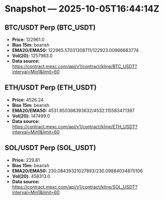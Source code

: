 # Snapshot — 2025-10-05T16:44:14Z

## BTC/USDT Perp (BTC_USDT)
- **Price:** 122961.0
- **Bias 15m:** bearish
- **EMA20/EMA50:** 122965.57031308711/122923.00966683774
- **Vol(20):** 1257983.0
- **Data source:** https://contract.mexc.com/api/v1/contract/kline/BTC_USDT?interval=Min1&limit=60

## ETH/USDT Perp (ETH_USDT)
- **Price:** 4526.24
- **Bias 15m:** bearish
- **EMA20/EMA50:** 4531.850398393632/4532.115583471397
- **Vol(20):** 147499.0
- **Data source:** https://contract.mexc.com/api/v1/contract/kline/ETH_USDT?interval=Min1&limit=60

## SOL/USDT Perp (SOL_USDT)
- **Price:** 229.81
- **Bias 15m:** bearish
- **EMA20/EMA50:** 230.08439321027893/230.09884034870106
- **Vol(20):** 458313.0
- **Data source:** https://contract.mexc.com/api/v1/contract/kline/SOL_USDT?interval=Min1&limit=60
